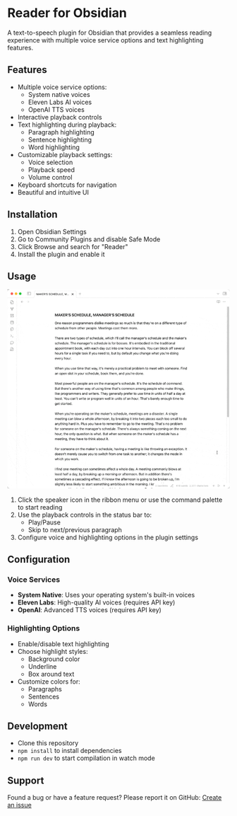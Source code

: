 # Reader for Obsidian

A text-to-speech plugin for Obsidian that provides a seamless reading experience with multiple voice service options and text highlighting features.

## Features

-   Multiple voice service options:
    -   System native voices
    -   Eleven Labs AI voices
    -   OpenAI TTS voices
-   Interactive playback controls
-   Text highlighting during playback:
    -   Paragraph highlighting
    -   Sentence highlighting
    -   Word highlighting
-   Customizable playback settings:
    -   Voice selection
    -   Playback speed
    -   Volume control
-   Keyboard shortcuts for navigation
-   Beautiful and intuitive UI

## Installation

1. Open Obsidian Settings
2. Go to Community Plugins and disable Safe Mode
3. Click Browse and search for "Reader"
4. Install the plugin and enable it

## Usage

![alt text](<gndclouds 20250123-130720-Obsidian-MAKER'S SCHEDULE MANAGER'S SCHEDULE - ObsidianDevelopment - Obsidian v1.8.1.gif>)

1. Click the speaker icon in the ribbon menu or use the command palette to start reading
2. Use the playback controls in the status bar to:
    - Play/Pause
    - Skip to next/previous paragraph
3. Configure voice and highlighting options in the plugin settings

## Configuration

### Voice Services

-   **System Native**: Uses your operating system's built-in voices
-   **Eleven Labs**: High-quality AI voices (requires API key)
-   **OpenAI**: Advanced TTS voices (requires API key)

### Highlighting Options

-   Enable/disable text highlighting
-   Choose highlight styles:
    -   Background color
    -   Underline
    -   Box around text
-   Customize colors for:
    -   Paragraphs
    -   Sentences
    -   Words

## Development

-   Clone this repository
-   `npm install` to install dependencies
-   `npm run dev` to start compilation in watch mode

## Support

Found a bug or have a feature request? Please report it on GitHub:
[Create an issue](https://github.com/gndclouds/reader-for-obsidian/issues)
